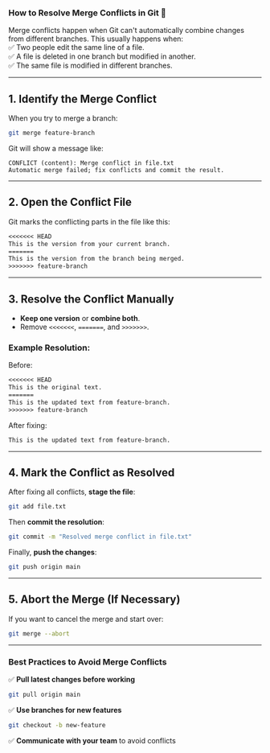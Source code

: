 ### **How to Resolve Merge Conflicts in Git** 🚀  

Merge conflicts happen when Git can't automatically combine changes from different branches. This usually happens when:  
✅ Two people edit the same line of a file.  
✅ A file is deleted in one branch but modified in another.  
✅ The same file is modified in different branches.  

---

## **1. Identify the Merge Conflict**  
When you try to merge a branch:  
```sh
git merge feature-branch
```
Git will show a message like:  
```
CONFLICT (content): Merge conflict in file.txt
Automatic merge failed; fix conflicts and commit the result.
```

---

## **2. Open the Conflict File**  
Git marks the conflicting parts in the file like this:  

```txt
<<<<<<< HEAD
This is the version from your current branch.
=======
This is the version from the branch being merged.
>>>>>>> feature-branch
```

---

## **3. Resolve the Conflict Manually**  
- **Keep one version** or **combine both**.  
- Remove `<<<<<<<`, `=======`, and `>>>>>>>`.  

### **Example Resolution:**  
Before:  
```txt
<<<<<<< HEAD
This is the original text.
=======
This is the updated text from feature-branch.
>>>>>>> feature-branch
```
After fixing:  
```txt
This is the updated text from feature-branch.
```

---

## **4. Mark the Conflict as Resolved**  
After fixing all conflicts, **stage the file**:  
```sh
git add file.txt
```

Then **commit the resolution**:  
```sh
git commit -m "Resolved merge conflict in file.txt"
```

Finally, **push the changes**:  
```sh
git push origin main
```

---

## **5. Abort the Merge (If Necessary)**  
If you want to cancel the merge and start over:  
```sh
git merge --abort
```

---

### **Best Practices to Avoid Merge Conflicts**  
✅ **Pull latest changes before working**  
```sh
git pull origin main
```  
✅ **Use branches for new features**  
```sh
git checkout -b new-feature
```  
✅ **Communicate with your team** to avoid conflicts  

